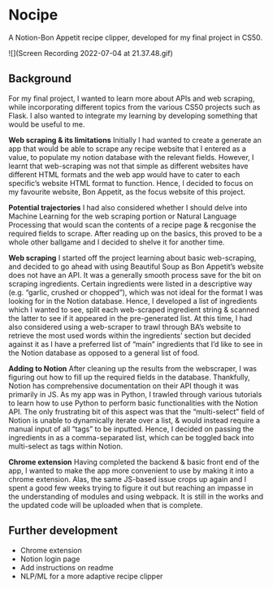 # Nocipe
A Notion-Bon Appetit recipe clipper, developed for my final project in CS50. 

![](Screen Recording 2022-07-04 at 21.37.48.gif)

## Background
For my final project, I wanted to learn more about APIs and web scraping, while incorporating different topics from the various CS50 projects such as Flask. I also wanted to integrate my learning by developing something that would be useful to me. 

**Web scraping & its limitations**
Initially I had wanted to create a generate an app that would be able to scrape any recipe website that I entered as a value, to populate my notion database with the relevant fields. However, I learnt that web-scraping was not that simple as different websites have different HTML formats and the web app would have to cater to each specific’s website HTML format to function. Hence, I decided to focus on my favourite website, Bon Appetit, as the focus website of this project. 

**Potential trajectories**
I had also considered whether I should delve into Machine Learning for the web scraping portion or Natural Language Processing that would scan the contents of a recipe page & recgonise the required fields to scrape. After reading up on the basics, this proved to be a whole other ballgame and I decided to shelve it for another time.

**Web scraping**
I started off the project learning about basic web-scraping, and decided to go ahead with using Beautiful Soup as Bon Appetit’s website does not have an API. It was a generally smooth process save for the bit on scraping ingredients. Certain ingredients were listed in a descriptive way (e.g. “garlic, crushed or chopped”), which was not ideal for the format I was looking for in the Notion database. Hence, I developed a list of ingredients which I wanted to see, split each web-scraped ingredient string & scanned the latter to see if it appeared in the pre-generated list. At this time, I had also considered using a web-scraper to trawl through BA’s website to retrieve the most used words within the ingredients’ section but decided against it as I have a preferred list of “main” ingredients that I’d like to see in the Notion database as opposed to a general list of food. 

**Adding to Notion**
After cleaning up the results from the webscraper, I was figuring out how to fill up the required fields in the database. Thankfully, Notion has comprehensive documentation on their API though it was primarily in JS. As my app was in Python, I trawled through various tutorials to learn how to use Python to perform basic functionalities with the Notion API. The only frustrating bit of this aspect was that the “multi-select” field of Notion is unable to dynamically iterate over a list, & would instead require a manual input of all “tags” to be inputted. Hence, I decided on passing the ingredients in as a comma-separated list, which can be toggled back into multi-select as tags within Notion.


**Chrome extension**
Having completed the backend & basic front end of the app, I wanted to make the app more convenient to use by making it into a chrome extension. Alas, the same JS-based issue crops up again and I spent a good few weeks trying to figure it out but reaching an impasse in the understanding of modules and using webpack. It is still in the works and the updated code will be uploaded when that is complete. 

## Further development
- Chrome extension
- Notion login page
- Add instructions on readme
- NLP/ML for a more adaptive recipe clipper
